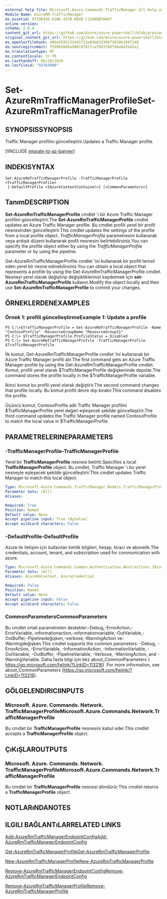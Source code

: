 ```yaml
---
external help file: Microsoft.Azure.Commands.TrafficManager.dll-Help.xml
Module Name: AzureRM.TrafficManager
ms.assetid: 975DD42E-61B6-437B-884D-C15A8DB7A667
online version: ''
schema: 2.0.0
content_git_url: https://github.com/Azure/azure-powershell/blob/preview/src/ResourceManager/TrafficManager/Commands.TrafficManager2/help/Set-AzureRmTrafficManagerProfile.md
original_content_git_url: https://github.com/Azure/azure-powershell/blob/preview/src/ResourceManager/TrafficManager/Commands.TrafficManager2/help/Set-AzureRmTrafficManagerProfile.md
ms.openlocfilehash: e8baf033131442f23a0db63339673018b209f140
ms.sourcegitcommit: f599b50d5e980197d1fca769378df90a842b42a1
ms.translationtype: MT
ms.contentlocale: tr-TR
ms.lasthandoff: 08/20/2020
ms.locfileid: "93763080"
---
```

# <span data-ttu-id="49359-101">Set-AzureRmTrafficManagerProfile</span><span class="sxs-lookup"><span data-stu-id="49359-101">Set-AzureRmTrafficManagerProfile</span></span>

## <span data-ttu-id="49359-102">SYNOPSIS</span><span class="sxs-lookup"><span data-stu-id="49359-102">SYNOPSIS</span></span>
<span data-ttu-id="49359-103">Traffic Manager profilini güncelleştirir.</span><span class="sxs-lookup"><span data-stu-id="49359-103">Updates a Traffic Manager profile.</span></span>

[!INCLUDE [migrate-to-az-banner](../../includes/migrate-to-az-banner.md)]

## <span data-ttu-id="49359-104">INDEKI</span><span class="sxs-lookup"><span data-stu-id="49359-104">SYNTAX</span></span>

```
Set-AzureRmTrafficManagerProfile -TrafficManagerProfile <TrafficManagerProfile>
 [-DefaultProfile <IAzureContextContainer>] [<CommonParameters>]
```

## <span data-ttu-id="49359-105">Tanım</span><span class="sxs-lookup"><span data-stu-id="49359-105">DESCRIPTION</span></span>
<span data-ttu-id="49359-106">**Set-AzureRmTrafficManagerProfile** cmdlet 'ı bir Azure Traffic Manager profilini güncelleştirir.</span><span class="sxs-lookup"><span data-stu-id="49359-106">The **Set-AzureRmTrafficManagerProfile** cmdlet updates an Azure Traffic Manager profile.</span></span>
<span data-ttu-id="49359-107">Bu cmdlet profili yerel bir profil nesnesinden güncelleştirir.</span><span class="sxs-lookup"><span data-stu-id="49359-107">This cmdlet updates the settings of the profile from a local profile object.</span></span>
<span data-ttu-id="49359-108">*TrafficManagerProfile* parametresini kullanarak veya ardışık düzeni kullanarak profil nesnesini belirtebilirsiniz.</span><span class="sxs-lookup"><span data-stu-id="49359-108">You can specify the profile object either by using the *TrafficManagerProfile* parameter or by using the pipeline.</span></span>

<span data-ttu-id="49359-109">Get-AzureRmTrafficManagerProfile cmdlet 'ini kullanarak bir profili temsil eden yerel bir nesne edinebilirsiniz.</span><span class="sxs-lookup"><span data-stu-id="49359-109">You can obtain a local object that represents a profile by using the Get-AzureRmTrafficManagerProfile cmdlet.</span></span>
<span data-ttu-id="49359-110">Nesneyi yerel olarak değiştirip değişikliklerinizi kaydetmek için **set-AzureRmTrafficManagerProfile** kullanın.</span><span class="sxs-lookup"><span data-stu-id="49359-110">Modify the object locally and then use **Set-AzureRmTrafficManagerProfile** to commit your changes.</span></span>

## <span data-ttu-id="49359-111">ÖRNEKLERDEN</span><span class="sxs-lookup"><span data-stu-id="49359-111">EXAMPLES</span></span>

### <span data-ttu-id="49359-112">Örnek 1: profili güncelleştirme</span><span class="sxs-lookup"><span data-stu-id="49359-112">Example 1: Update a profile</span></span>
```
PS C:\>$TrafficManagerProfile = Get-AzureRmTrafficManagerProfile -Name "ContosoProfile" -ResourceGroupName "ResourceGroup11" 
PS C:\> $TrafficManagerProfile.ProfileStatus = Disabled
PS C:\> Set-AzureRmTrafficManagerProfile -TrafficManagerProfile $TrafficManagerProfile
```

<span data-ttu-id="49359-113">İlk komut, Get-AzureRmTrafficManagerProfile cmdlet 'ini kullanarak bir Azure Traffic Manager profili alır.</span><span class="sxs-lookup"><span data-stu-id="49359-113">The first command gets an Azure Traffic Manager profile by using the Get-AzureRmTrafficManagerProfile cmdlet.</span></span>
<span data-ttu-id="49359-114">Komut, profili yerel olarak $TrafficManagerProfile değişkeninde depolar.</span><span class="sxs-lookup"><span data-stu-id="49359-114">The command stores the profile locally in the $TrafficManagerProfile variable.</span></span>

<span data-ttu-id="49359-115">İkinci komut bu profili yerel olarak değiştirir.</span><span class="sxs-lookup"><span data-stu-id="49359-115">The second command changes that profile locally.</span></span>
<span data-ttu-id="49359-116">Bu komut profili devre dışı bırakır.</span><span class="sxs-lookup"><span data-stu-id="49359-116">This command disables the profile.</span></span>

<span data-ttu-id="49359-117">Üçüncü komut, ContosoProfile adlı Traffic Manager profilini $TrafficManagerProfile yerel değeri eşleşecek şekilde güncelleştirir.</span><span class="sxs-lookup"><span data-stu-id="49359-117">The third command updates the Traffic Manager profile named ContosoProfile to match the local value in $TrafficManagerProfile.</span></span>

## <span data-ttu-id="49359-118">PARAMETRELERINE</span><span class="sxs-lookup"><span data-stu-id="49359-118">PARAMETERS</span></span>

### <span data-ttu-id="49359-119">-TrafficManagerProfile</span><span class="sxs-lookup"><span data-stu-id="49359-119">-TrafficManagerProfile</span></span>
<span data-ttu-id="49359-120">Yerel bir **TrafficManagerProfile** nesnesi belirtir.</span><span class="sxs-lookup"><span data-stu-id="49359-120">Specifies a local **TrafficManagerProfile** object.</span></span>
<span data-ttu-id="49359-121">Bu cmdlet, Traffic Manager 'ı bu yerel nesneyle eşleşecek şekilde güncelleştirir.</span><span class="sxs-lookup"><span data-stu-id="49359-121">This cmdlet updates Traffic Manager to match this local object.</span></span>

```yaml
Type: Microsoft.Azure.Commands.TrafficManager.Models.TrafficManagerProfile
Parameter Sets: (All)
Aliases: 

Required: True
Position: Named
Default value: None
Accept pipeline input: True (ByValue)
Accept wildcard characters: False
```

### <span data-ttu-id="49359-122">-DefaultProfile</span><span class="sxs-lookup"><span data-stu-id="49359-122">-DefaultProfile</span></span>
<span data-ttu-id="49359-123">Azure ile iletişim için kullanılan kimlik bilgileri, hesap, kiracı ve abonelik.</span><span class="sxs-lookup"><span data-stu-id="49359-123">The credentials, account, tenant, and subscription used for communication with azure.</span></span>

```yaml
Type: Microsoft.Azure.Commands.Common.Authentication.Abstractions.IAzureContextContainer
Parameter Sets: (All)
Aliases: AzureRmContext, AzureCredential

Required: False
Position: Named
Default value: None
Accept pipeline input: False
Accept wildcard characters: False
```

### <span data-ttu-id="49359-124">CommonParameters</span><span class="sxs-lookup"><span data-stu-id="49359-124">CommonParameters</span></span>
<span data-ttu-id="49359-125">Bu cmdlet ortak parametreleri destekler:-Debug,-ErrorAction,-ErrorVariable,-ınformationaction,-ınformationvariable,-OutVariable,-OutBuffer,-Pipelinedeğişken,-verbose,-WarningAction ve-Warningdeğişken.</span><span class="sxs-lookup"><span data-stu-id="49359-125">This cmdlet supports the common parameters: -Debug, -ErrorAction, -ErrorVariable, -InformationAction, -InformationVariable, -OutVariable, -OutBuffer, -PipelineVariable, -Verbose, -WarningAction, and -WarningVariable.</span></span> <span data-ttu-id="49359-126">Daha fazla bilgi için bkz about_CommonParameters ( https://go.microsoft.com/fwlink/?LinkID=113216) .</span><span class="sxs-lookup"><span data-stu-id="49359-126">For more information, see about_CommonParameters (https://go.microsoft.com/fwlink/?LinkID=113216).</span></span>

## <span data-ttu-id="49359-127">GÖLGELENDIRICI</span><span class="sxs-lookup"><span data-stu-id="49359-127">INPUTS</span></span>

### <span data-ttu-id="49359-128">Microsoft. Azure. Commands. Network. TrafficManagerProfile</span><span class="sxs-lookup"><span data-stu-id="49359-128">Microsoft.Azure.Commands.Network.TrafficManagerProfile</span></span>
<span data-ttu-id="49359-129">Bu cmdlet bir **TrafficManagerProfile** nesnesini kabul eder.</span><span class="sxs-lookup"><span data-stu-id="49359-129">This cmdlet accepts a **TrafficManagerProfile** object.</span></span>

## <span data-ttu-id="49359-130">ÇıKıŞLAR</span><span class="sxs-lookup"><span data-stu-id="49359-130">OUTPUTS</span></span>

### <span data-ttu-id="49359-131">Microsoft. Azure. Commands. Network. TrafficManagerProfile</span><span class="sxs-lookup"><span data-stu-id="49359-131">Microsoft.Azure.Commands.Network.TrafficManagerProfile</span></span>
<span data-ttu-id="49359-132">Bu cmdlet bir **TrafficManagerProfile** nesnesi döndürür.</span><span class="sxs-lookup"><span data-stu-id="49359-132">This cmdlet returns a **TrafficManagerProfile** object.</span></span>

## <span data-ttu-id="49359-133">NOTLARıNDA</span><span class="sxs-lookup"><span data-stu-id="49359-133">NOTES</span></span>

## <span data-ttu-id="49359-134">ILGILI BAĞLANTıLAR</span><span class="sxs-lookup"><span data-stu-id="49359-134">RELATED LINKS</span></span>

[<span data-ttu-id="49359-135">Add-AzureRmTrafficManagerEndpointConfig</span><span class="sxs-lookup"><span data-stu-id="49359-135">Add-AzureRmTrafficManagerEndpointConfig</span></span>](./Add-AzureRmTrafficManagerEndpointConfig.md)

[<span data-ttu-id="49359-136">Get-AzureRmTrafficManagerProfile</span><span class="sxs-lookup"><span data-stu-id="49359-136">Get-AzureRmTrafficManagerProfile</span></span>](./Get-AzureRmTrafficManagerProfile.md)

[<span data-ttu-id="49359-137">New-AzureRmTrafficManagerProfile</span><span class="sxs-lookup"><span data-stu-id="49359-137">New-AzureRmTrafficManagerProfile</span></span>](./New-AzureRmTrafficManagerProfile.md)

[<span data-ttu-id="49359-138">Remove-AzureRmTrafficManagerEndpointConfig</span><span class="sxs-lookup"><span data-stu-id="49359-138">Remove-AzureRmTrafficManagerEndpointConfig</span></span>](./Remove-AzureRmTrafficManagerEndpointConfig.md)

[<span data-ttu-id="49359-139">Remove-AzureRmTrafficManagerProfile</span><span class="sxs-lookup"><span data-stu-id="49359-139">Remove-AzureRmTrafficManagerProfile</span></span>](./Remove-AzureRmTrafficManagerProfile.md)


